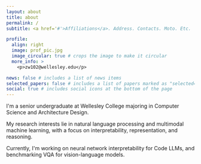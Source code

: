```yaml
---
layout: about
title: about
permalink: /
subtitle: <a href='#'>Affiliations</a>. Address. Contacts. Moto. Etc.

profile:
  align: right
  image: prof_pic.jpg
  image_circular: true # crops the image to make it circular
  more_info: >
    <p>zw102@wellesley.edu</p>

news: false # includes a list of news items
selected_papers: false # includes a list of papers marked as "selected={true}"
social: true # includes social icons at the bottom of the page
---
```


I'm a senior undergraduate at Wellesley College majoring in Computer Science and Architecture Design.

My research interests lie in natural language processing and multimodal machine learning, with a focus on interpretability, representation, and reasoning.

Currently, I'm working on neural network interpretability for Code LLMs, and benchmarking VQA for vision-language models.
